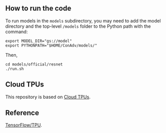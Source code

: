 ## How to run the code

To run models in the `models` subdirectory, you may need to add the model directory and the top-level
`/models` folder to the Python path with the command:

```
export MODEL_DIR="gs://model"
export PYTHONPATH="$HOME/ConAdv/models/"
```
Then,
```
cd models/official/resnet
./run.sh
```



## Cloud TPUs #

This repository is based on
[Cloud TPUs](https://cloud.google.com/tpu/).


## Reference

[TensorFlow/TPU](https://github.com/tensorflow/tpu).

